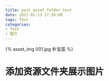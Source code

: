 ```yaml
---
title: post_asset_folder_test
date: 2017-01-13 17:26:09
tags: Test
categories: 
- Test
- 图片
---
```


<!-- ![朴宝英](001.jpg) -->

{% asset_img 001.jpg 朴宝英 %}
# 添加资源文件夹展示图片


